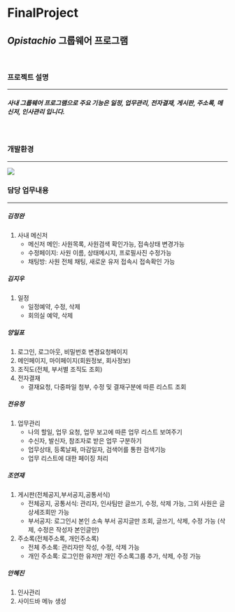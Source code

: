 # FinalProject
## *Opistachio* 그룹웨어 프로그램
   
<br>   

### 프로젝트 설명
***

##### 사내 그룹웨어 프로그램으로 주요 기능은 일정, 업무관리, 전자결재, 게시판, 주소록, 메신저, 인사관리 입니다. 
   
   
<br>   

### 개발환경
***
<img src="https://user-images.githubusercontent.com/67682215/118840705-9c66fb80-b902-11eb-87fd-62a2367ceb0e.png" />

<br>   
 
### 담당 업무내용   
***   
##### 김정완   
1. 사내 메신저   
   * 메신저 메인: 사원목록, 사원검색 확인가능, 접속상태 변경가능   
   * 수정페이지: 사원 이름, 상태메시지, 프로필사진 수정가능   
   * 채팅방: 사원 전체 채팅, 새로운 유저 접속시 접속확인 가능   
   
##### 김지우   
1. 일정   
   * 일정예약, 수정, 삭제   
   * 회의실 예약, 삭제   
   
##### 양일표   
1. 로그인, 로그아웃, 비밀번호 변경요청페이지   
2. 메인페이지, 마이페이지(회원정보, 회사정보)   
3. 조직도(전체, 부서별 조직도 조회)   
4. 전자결재   
   * 결재요청, 다중파일 첨부, 수정 및 결재구분에 따른 리스트 조회   
   
##### 전유정   
1. 업무관리   
   * 나의 할일, 업무 요청, 업무 보고에 따른 업무 리스트 보여주기   
   * 수신자, 발신자, 참조자로 받은 업무 구분하기   
   * 업무상태, 등록날짜, 마감일자, 검색어를 통한 검색기능   
   * 업무 리스트에 대한 페이징 처리   
   
##### 조연재   
1. 게시판(전체공지,부서공지,공통서식)   
   * 전체공지, 공통서식: 관리자, 인사팀만 글쓰기, 수정, 삭제 가능, 그외 사원은 글 상세조회만 가능   
   * 부서공지: 로그인시 본인 소속 부서 공지글만 조회, 글쓰기, 삭제, 수정 가능 (삭제, 수정은 작성자 본인글만)   
2. 주소록(전체주소록, 개인주소록)   
   * 전체 주소록: 관리자만 작성, 수정, 삭제 가능   
   * 개인 주소록: 로그인한 유저만 개인 주소록그룹 추가, 삭제, 수정 가능   
   
##### 안혜진   
1. 인사관리   
2. 사이드바 메뉴 생성   
